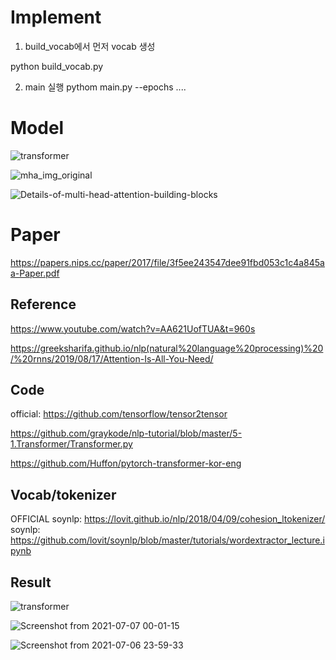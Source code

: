 # Implement
1. build_vocab에서 먼저 vocab 생성

python build_vocab.py

2. main 실행
pythom main.py --epochs ....

# Model 

![transformer](https://user-images.githubusercontent.com/76771847/124423907-08ad9980-dda1-11eb-9ed9-4d9872c7131f.png)

![mha_img_original](https://user-images.githubusercontent.com/76771847/124432128-39470080-ddac-11eb-918e-062fcab418d4.png)

![Details-of-multi-head-attention-building-blocks](https://user-images.githubusercontent.com/76771847/124434814-49141400-ddaf-11eb-9fed-b543f423c183.png)

# Paper

https://papers.nips.cc/paper/2017/file/3f5ee243547dee91fbd053c1c4a845aa-Paper.pdf


## Reference

https://www.youtube.com/watch?v=AA621UofTUA&t=960s

https://greeksharifa.github.io/nlp(natural%20language%20processing)%20/%20rnns/2019/08/17/Attention-Is-All-You-Need/

## Code

official: https://github.com/tensorflow/tensor2tensor

https://github.com/graykode/nlp-tutorial/blob/master/5-1.Transformer/Transformer.py

https://github.com/Huffon/pytorch-transformer-kor-eng

## Vocab/tokenizer
OFFICIAL
soynlp: https://lovit.github.io/nlp/2018/04/09/cohesion_ltokenizer/
soynlp: https://github.com/lovit/soynlp/blob/master/tutorials/wordextractor_lecture.ipynb

## Result

![transformer](https://user-images.githubusercontent.com/76771847/126057232-905ab2db-5b8c-494c-a0d9-3b00b0640230.png)

![Screenshot from 2021-07-07 00-01-15](https://user-images.githubusercontent.com/76771847/124622923-7b5c6900-deb6-11eb-803d-54320aeacdb9.png)

![Screenshot from 2021-07-06 23-59-33](https://user-images.githubusercontent.com/76771847/124622928-7c8d9600-deb6-11eb-88ae-f5533a040afb.png)

